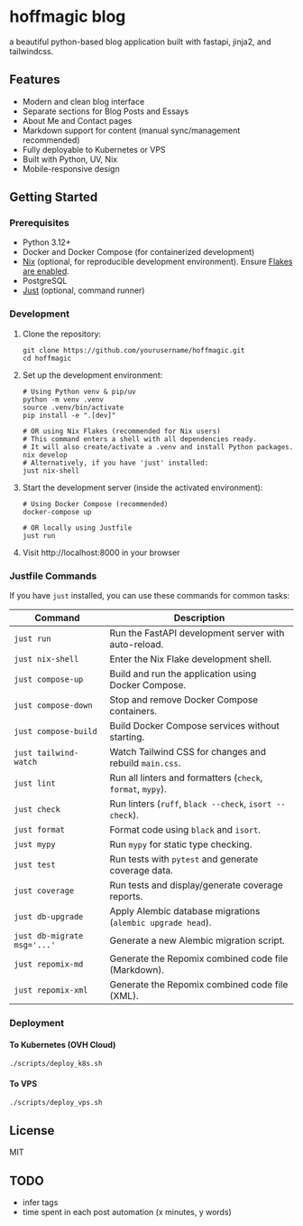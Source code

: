 # hoffmagic blog

a beautiful python-based blog application built with fastapi, jinja2, and tailwindcss.

## Features

- Modern and clean blog interface
- Separate sections for Blog Posts and Essays
- About Me and Contact pages
- Markdown support for content (manual sync/management recommended)
- Fully deployable to Kubernetes or VPS
- Built with Python, UV, Nix
- Mobile-responsive design

## Getting Started

### Prerequisites

- Python 3.12+
- Docker and Docker Compose (for containerized development)
- [Nix](https://nixos.org/) (optional, for reproducible development environment). Ensure [Flakes are enabled](https://nixos.wiki/wiki/Flakes#Enable_flakes).
- PostgreSQL
- [Just](https://github.com/casey/just) (optional, command runner)

### Development

1. Clone the repository:
   ```
   git clone https://github.com/yourusername/hoffmagic.git
   cd hoffmagic
   ```

2. Set up the development environment:
   ```
   # Using Python venv & pip/uv
   python -m venv .venv
   source .venv/bin/activate
   pip install -e ".[dev]"
   
   # OR using Nix Flakes (recommended for Nix users)
   # This command enters a shell with all dependencies ready.
   # It will also create/activate a .venv and install Python packages.
   nix develop
   # Alternatively, if you have 'just' installed:
   just nix-shell
   ```

3. Start the development server (inside the activated environment):
   ```
   # Using Docker Compose (recommended)
   docker-compose up
   
   # OR locally using Justfile
   just run
   ```

4. Visit http://localhost:8000 in your browser

### Justfile Commands

If you have `just` installed, you can use these commands for common tasks:

| Command         | Description                                                  |
|-----------------|--------------------------------------------------------------|
| `just run`      | Run the FastAPI development server with auto-reload.         |
| `just nix-shell`| Enter the Nix Flake development shell.                       |
| `just compose-up`| Build and run the application using Docker Compose.          |
| `just compose-down`| Stop and remove Docker Compose containers.                 |
| `just compose-build`| Build Docker Compose services without starting.            |
| `just tailwind-watch`| Watch Tailwind CSS for changes and rebuild `main.css`.     |
| `just lint`     | Run all linters and formatters (`check`, `format`, `mypy`).  |
| `just check`    | Run linters (`ruff`, `black --check`, `isort --check`).      |
| `just format`   | Format code using `black` and `isort`.                       |
| `just mypy`     | Run `mypy` for static type checking.                         |
| `just test`     | Run tests with `pytest` and generate coverage data.          |
| `just coverage` | Run tests and display/generate coverage reports.             |
| `just db-upgrade`| Apply Alembic database migrations (`alembic upgrade head`).  |
| `just db-migrate msg='...'` | Generate a new Alembic migration script.         |
| `just repomix-md`| Generate the Repomix combined code file (Markdown).        |
| `just repomix-xml`| Generate the Repomix combined code file (XML).             |


### Deployment

#### To Kubernetes (OVH Cloud)

```
./scripts/deploy_k8s.sh
```

#### To VPS

```
./scripts/deploy_vps.sh
```

## License

MIT

## TODO
- infer tags
- time spent in each post automation (x minutes, y words)
